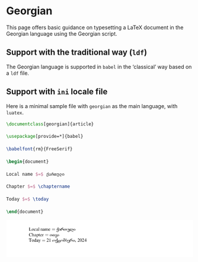 # Georgian

This page offers basic guidance on typesetting a LaTeX document in the
Georgian language using the Georgian script.

## Support with the traditional way (`ldf`)

The Georgian language is supported in `babel` in the ‘classical’ way
based on a `ldf` file.

## Support with `ini` locale file

Here is a minimal sample file with `georgian` as the main language, with `luatex`.

```tex
\documentclass[georgian]{article}

\usepackage[provide=*]{babel}

\babelfont{rm}{FreeSerif}

\begin{document}

Local name $=$ ქართული

Chapter $=$ \chaptername

Today $=$ \today

\end{document}
```

![](../media/locale-georgian.png)